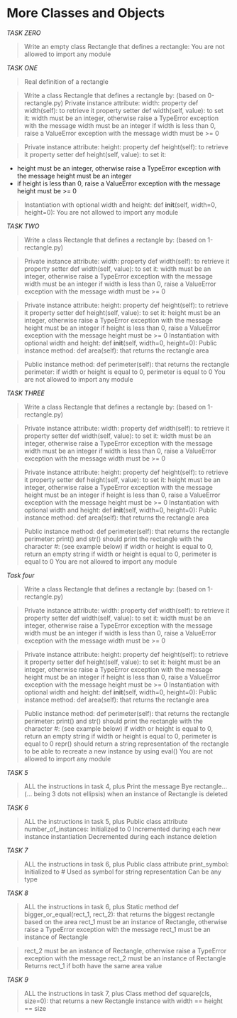 # More Classes and Objects

*TASK ZERO*
> Write an empty class Rectangle that defines a rectangle:
> You are not allowed to import any module

*TASK ONE*
>Real definition of a rectangle

> Write a class Rectangle that defines a rectangle by: (based on 0-rectangle.py)
> Private instance attribute: width:
> property def width(self): to retrieve it
> property setter def width(self, value): to set it:
> width must be an integer, otherwise raise a TypeError exception with the message width must be an integer
> if width is less than 0, raise a ValueError exception with the message width must be >= 0

> Private instance attribute: height:
> property def height(self): to retrieve it
> property setter def height(self, value): to set it:
* height must be an integer, otherwise raise a TypeError exception with the message height must be an integer
* if height is less than 0, raise a ValueError exception with the message height must be >= 0

> Instantiation with optional width and height: def __init__(self, width=0, height=0):
> You are not allowed to import any module

*TASK TWO*
> Write a class Rectangle that defines a rectangle by: (based on 1-rectangle.py)

> Private instance attribute: width:
> property def width(self): to retrieve it
> property setter def width(self, value): to set it:
> width must be an integer, otherwise raise a TypeError exception with the message width must be an integer
> if width is less than 0, raise a ValueError exception with the message width must be >= 0

> Private instance attribute: height:
> property def height(self): to retrieve it
> property setter def height(self, value): to set it:
> height must be an integer, otherwise raise a TypeError exception with the message height must be an integer
> if height is less than 0, raise a ValueError exception with the message height must be >= 0
> Instantiation with optional width and height: def __init__(self, width=0, height=0):
> Public instance method: def area(self): that returns the rectangle area

> Public instance method: def perimeter(self): that returns the rectangle perimeter:
> if width or height is equal to 0, perimeter is equal to 0
> You are not allowed to import any module

*TASK THREE*
> Write a class Rectangle that defines a rectangle by: (based on 1-rectangle.py)

> Private instance attribute: width:
> property def width(self): to retrieve it
> property setter def width(self, value): to set it:
> width must be an integer, otherwise raise a TypeError exception with the message width must be an integer
> if width is less than 0, raise a ValueError exception with the message width must be >= 0

> Private instance attribute: height:
> property def height(self): to retrieve it
> property setter def height(self, value): to set it:
> height must be an integer, otherwise raise a TypeError exception with the message height must be an integer
> if height is less than 0, raise a ValueError exception with the message height must be >= 0
> Instantiation with optional width and height: def __init__(self, width=0, height=0):
> Public instance method: def area(self): that returns the rectangle area

> Public instance method: def perimeter(self): that returns the rectangle perimeter:
> print() and str() should print the rectangle with the character #: (see example below)
> if width or height is equal to 0, return an empty string
> if width or height is equal to 0, perimeter is equal to 0
> You are not allowed to import any module

*Task four*
> Write a class Rectangle that defines a rectangle by: (based on 1-rectangle.py)

> Private instance attribute: width:
> property def width(self): to retrieve it
> property setter def width(self, value): to set it:
> width must be an integer, otherwise raise a TypeError exception with the message width must be an integer
> if width is less than 0, raise a ValueError exception with the message width must be >= 0

> Private instance attribute: height:
> property def height(self): to retrieve it
> property setter def height(self, value): to set it:
> height must be an integer, otherwise raise a TypeError exception with the message height must be an integer
> if height is less than 0, raise a ValueError exception with the message height must be >= 0
> Instantiation with optional width and height: def __init__(self, width=0, height=0):
> Public instance method: def area(self): that returns the rectangle area

> Public instance method: def perimeter(self): that returns the rectangle perimeter:
> print() and str() should print the rectangle with the character #: (see example below)
> if width or height is equal to 0, return an empty string
> if width or height is equal to 0, perimeter is equal to 0
> repr() should return a string representation of the rectangle to be able to recreate a new instance by using eval()
> You are not allowed to import any module

*TASK 5*
> ALL the instructions in task 4, plus
> Print the message Bye rectangle... (... being 3 dots not ellipsis) when an instance of Rectangle is deleted

*TASK 6*
> ALL the instructions in task 5, plus
> Public class attribute number_of_instances:
> Initialized to 0
> Incremented during each new instance instantiation
> Decremented during each instance deletion

*TASK 7*
> ALL the instructions in task 6, plus
> Public class attribute print_symbol:
> Initialized to #
> Used as symbol for string representation
> Can be any type

*TASK 8*
> ALL the instructions in task 6, plus
> Static method def bigger_or_equal(rect_1, rect_2): that returns the biggest rectangle based on the area
> rect_1 must be an instance of Rectangle, otherwise raise a TypeError exception with the message rect_1 must be an instance of Rectangle

> rect_2 must be an instance of Rectangle, otherwise raise a TypeError exception with the message rect_2 must be an instance of Rectangle
> Returns rect_1 if both have the same area value

*TASK 9*
> ALL the instructions in task 7, plus
> Class method def square(cls, size=0): that returns a new Rectangle instance with width == height == size
